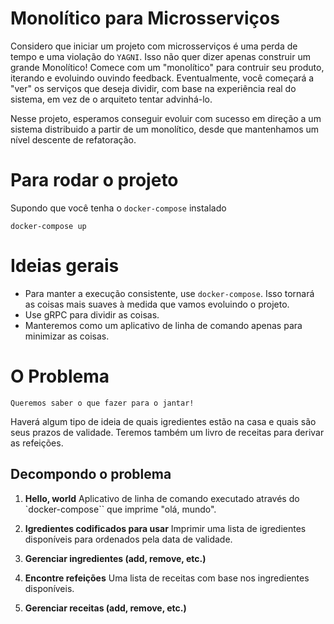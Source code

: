 # Monolítico para Microsserviços

Considero que iniciar um projeto com microsserviços é uma perda de tempo e uma violação do `YAGNI`. Isso não quer dizer apenas construir um grande Monolítico! Comece com um "monolítico" para contruir seu produto, iterando e evoluindo ouvindo feedback. Eventualmente, você começará a "ver" os serviços que deseja dividir, com base na experiência real do sistema, em vez de o arquiteto tentar advinhá-lo.

Nesse projeto, esperamos conseguir evoluir com sucesso em direção a um sistema distribuido a partir de um monolítico, desde que mantenhamos um nível descente de refatoração.

# Para rodar o projeto

Supondo que você tenha o `docker-compose` instalado

`docker-compose up`

# Ideias gerais

- Para manter a execução consistente, use `docker-compose`. Isso tornará as coisas mais suaves à medida que vamos evoluindo o projeto.
- Use gRPC para dividir as coisas.
- Manteremos como um aplicativo de linha de comando apenas para minimizar as coisas.


# O Problema

    Queremos saber o que fazer para o jantar!

Haverá algum tipo de ideia de quais igredientes estão na casa e quais são seus prazos de validade. Teremos também um livro de receitas para derivar as refeições.

## Decompondo o problema

1. **Hello, world** Aplicativo de linha de comando executado através do `docker-compose`` que imprime "olá, mundo".

2. **Igredientes codificados para usar** Imprimir uma lista de igredientes disponíveis para ordenados pela data de validade.

3. **Gerenciar ingredientes (add, remove, etc.)**

4. **Encontre refeições** Uma lista de receitas com base nos ingredientes disponíveis.

5. **Gerenciar receitas (add, remove, etc.)**
